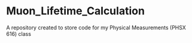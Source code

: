 # Muon_Lifetime_Calculation
A repository created to store code for my Physical Measurements (PHSX 616) class
